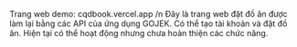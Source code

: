 Trang web demo: cqdbook.vercel.app /n
Đây là trang web đặt đồ ăn được làm lại bằng các API của ứng dụng GOJEK. Có thể tạo tài khoản và đặt đồ ăn. Hiện tại có thể hoạt động nhưng chưa hoàn thiện các chức năng.
